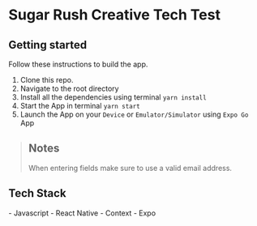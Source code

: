 <h1>Sugar Rush Creative Tech Test </h1>

<!-- <h2>Screenshots</h2> -->

<h2>Getting started</h2>

Follow these instructions to build the app.

1. Clone this repo.
2. Navigate to the root directory
3. Install all the dependencies using terminal `yarn install`
4. Start the App in terminal `yarn start`
5. Launch the App on your `Device` or `Emulator/Simulator` using `Expo Go` App


> <h2> Notes </h2>
> When entering fields make sure to use a valid email address.


<h2>Tech Stack</h2>
- Javascript
- React Native
- Context
- Expo
